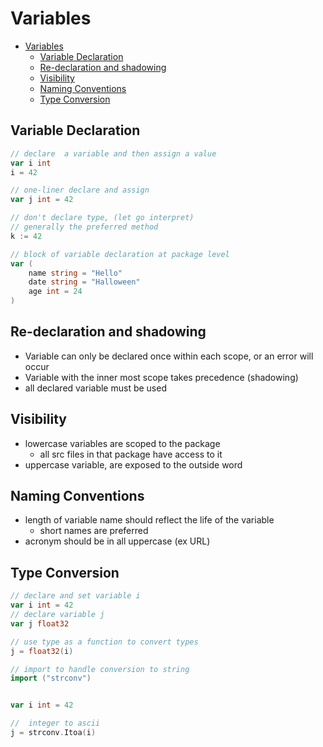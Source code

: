# Variables
- [Variables](#variables)
  - [Variable Declaration](#variable-declaration)
  - [Re-declaration and shadowing](#re-declaration-and-shadowing)
  - [Visibility](#visibility)
  - [Naming Conventions](#naming-conventions)
  - [Type Conversion](#type-conversion)

## Variable Declaration
```go
// declare  a variable and then assign a value
var i int
i = 42

// one-liner declare and assign
var j int = 42

// don't declare type, (let go interpret)
// generally the preferred method
k := 42
```
```go
// block of variable declaration at package level
var (
    name string = "Hello"
    date string = "Halloween"
    age int = 24
)
```
## Re-declaration and shadowing
- Variable can only be declared once within each scope, or an error will occur
- Variable with the inner most scope takes precedence (shadowing)
- all declared variable must be used

## Visibility
- lowercase variables are scoped to the package
  - all src files in that package have access to it
- uppercase variable, are exposed to the outside word

## Naming Conventions
- length of variable name should reflect the life of the variable
  - short names are preferred
- acronym should be in all uppercase (ex URL)

## Type Conversion
```go
// declare and set variable i
var i int = 42
// declare variable j
var j float32

// use type as a function to convert types
j = float32(i)
```
```go
// import to handle conversion to string
import ("strconv")


var i int = 42

//  integer to ascii
j = strconv.Itoa(i)

```